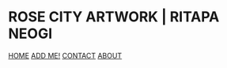 <html>
  
  <head>
    <link href="//fonts.googleapis.com/css2?family=Handjet:wght@100..900&display=swap" rel="stylesheet">
    <link rel="stylesheet" type="text/css" href="css/style.css">
    <meta charset="utf-8">
    <meta name="viewport" content="width=device-width, initial-scale=1.0">
    <title>Rose City Artwork</title>
    <link rel="title icon" type="image/png" href="images/camera-icon.png">
  </head>
  
<body>
  <h1>ROSE CITY ARTWORK | RITAPA NEOGI</h1>
  
  <div class="topnav">
  <a class="active" href="#home">HOME</a>
  <a href="#socials">ADD ME!</a>
  <a href="#contact">CONTACT</a>
  <a href="#about">ABOUT</a>
  </div>
</body>
